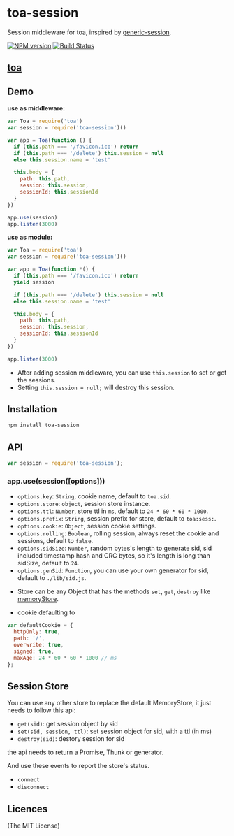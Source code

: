 toa-session
====
Session middleware for toa, inspired by [generic-session](https://github.com/koajs/generic-session).

[![NPM version][npm-image]][npm-url]
[![Build Status][travis-image]][travis-url]

## [toa](https://github.com/toajs/toa)

## Demo

**use as middleware:**
```js
var Toa = require('toa')
var session = require('toa-session')()

var app = Toa(function () {
  if (this.path === '/favicon.ico') return
  if (this.path === '/delete') this.session = null
  else this.session.name = 'test'

  this.body = {
    path: this.path,
    session: this.session,
    sessionId: this.sessionId
  }
})

app.use(session)
app.listen(3000)
```

**use as module:**
```js
var Toa = require('toa')
var session = require('toa-session')()

var app = Toa(function *() {
  if (this.path === '/favicon.ico') return
  yield session

  if (this.path === '/delete') this.session = null
  else this.session.name = 'test'

  this.body = {
    path: this.path,
    session: this.session,
    sessionId: this.sessionId
  }
})

app.listen(3000)
```

* After adding session middleware, you can use `this.session` to set or get the sessions.
* Setting `this.session = null;` will destroy this session.

## Installation

```bash
npm install toa-session
```

## API

```js
var session = require('toa-session');
```
### app.use(session([options]))

- `options.key`: `String`, cookie name, default to `toa.sid`.
- `options.store`: `object`, session store instance.
- `options.ttl`: `Number`, store ttl in `ms`, default to `24 * 60 * 60 * 1000`.
- `options.prefix`: `String`, session prefix for store, default to `toa:sess:`.
- `options.cookie`: `Object`, session cookie settings.
- `options.rolling`: `Boolean`,  rolling session, always reset the cookie and sessions, default to `false`.
- `options.sidSize`: `Number`, random bytes's length to generate sid, sid included timestamp hash and CRC bytes, so it's length is long than sidSize, default to `24`.
- `options.genSid`: `Function`, you can use your own generator for sid, default to `./lib/sid.js`.

* Store can be any Object that has the methods `set`, `get`, `destroy` like  [memoryStore](https://github.com/toajs/toa-session/blob/master/lib/memory.js).

* cookie defaulting to

```js
var defaultCookie = {
  httpOnly: true,
  path: '/',
  overwrite: true,
  signed: true,
  maxAge: 24 * 60 * 60 * 1000 // ms
};
```

## Session Store

You can use any other store to replace the default MemoryStore, it just needs to follow this api:

* `get(sid)`: get session object by sid
* `set(sid, session, ttl)`: set session object for sid, with a ttl (in ms)
* `destroy(sid)`: destory session for sid

the api needs to return a Promise, Thunk or generator.

And use these events to report the store's status.

* `connect`
* `disconnect`


## Licences
(The MIT License)

[npm-url]: https://npmjs.org/package/toa-session
[npm-image]: http://img.shields.io/npm/v/toa-session.svg

[travis-url]: https://travis-ci.org/toajs/toa-session
[travis-image]: http://img.shields.io/travis/toajs/toa-session.svg
